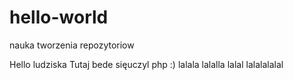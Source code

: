 # hello-world
nauka tworzenia repozytoriow

Hello ludziska
Tutaj bede sięuczyl php :)
lalala lalalla
lalal
lalalalalal


